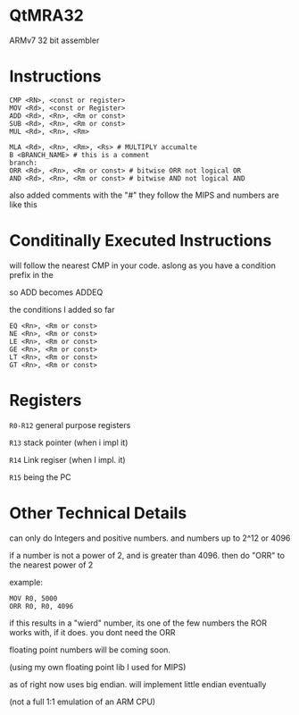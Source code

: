 # QtMRA32

ARMv7 32 bit assembler


# Instructions

```
CMP <RN>, <const or register>
MOV <Rd>, <const or Register>
ADD <Rd>, <Rn>, <Rm or const>
SUB <Rd>, <Rn>, <Rm or const>
MUL <Rd>, <Rn>, <Rm>

MLA <Rd>, <Rn>, <Rm>, <Rs> # MULTIPLY accumalte
B <BRANCH_NAME> # this is a comment
branch: 
ORR <Rd>, <Rn>, <Rm or const> # bitwise ORR not logical OR
AND <Rd>, <Rn>, <Rm or const> # bitwise AND not logical AND

```

also added comments with the "#" they follow the MIPS and numbers are like this


# Conditinally Executed Instructions


will follow the nearest CMP in your code. aslong as you have a condition prefix in the

so ADD becomes ADDEQ 

the conditions I added so far

```
EQ <Rn>, <Rm or const>
NE <Rn>, <Rm or const>
LE <Rn>, <Rm or const>
GE <Rn>, <Rm or const>
LT <Rn>, <Rm or const>
GT <Rn>, <Rm or const>

```


# Registers

``R0-R12`` general purpose registers 

``R13`` stack pointer (when i impl it)

``R14`` Link  regiser (when I impl. it)

``R15`` being the PC

# Other Technical Details

can only do Integers and positive numbers. and numbers up to 2^12 or 4096 

if a number is not a power of 2, and is greater than 4096. then do "ORR" to the nearest power of 2

example: 

```
MOV R0, 5000
ORR R0, R0, 4096
```


if this results in a "wierd" number, its one of the few numbers the ROR works with, if it does. you dont need the
ORR

floating point numbers will be coming soon.

(using my own floating point lib I used for MIPS)

as of right now uses big endian. will implement little endian eventually

(not a full 1:1 emulation of an ARM CPU)
